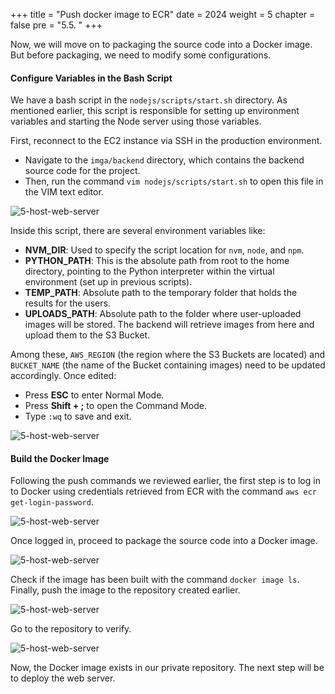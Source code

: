 +++
title = "Push docker image to ECR"
date = 2024
weight = 5
chapter = false
pre = "5.5. "
+++

Now, we will move on to packaging the source code into a Docker image. But before packaging, we need to modify some configurations.

#### Configure Variables in the Bash Script

We have a bash script in the `nodejs/scripts/start.sh` directory. As mentioned earlier, this script is responsible for setting up environment variables and starting the Node server using those variables.

First, reconnect to the EC2 instance via SSH in the production environment.

- Navigate to the `imga/backend` directory, which contains the backend source code for the project.
- Then, run the command `vim nodejs/scripts/start.sh` to open this file in the VIM text editor.

![5-host-web-server](/images/5-host-web-server/5-5-1-prepare-to-build.png)

Inside this script, there are several environment variables like:

- **NVM_DIR**: Used to specify the script location for `nvm`, `node`, and `npm`.
- **PYTHON_PATH**: This is the absolute path from root to the home directory, pointing to the Python interpreter within the virtual environment (set up in previous scripts).
- **TEMP_PATH**: Absolute path to the temporary folder that holds the results for the users.
- **UPLOADS_PATH**: Absolute path to the folder where user-uploaded images will be stored. The backend will retrieve images from here and upload them to the S3 Bucket.

Among these, `AWS_REGION` (the region where the S3 Buckets are located) and `BUCKET_NAME` (the name of the Bucket containing images) need to be updated accordingly. Once edited:

- Press **ESC** to enter Normal Mode.
- Press **Shift + ;** to open the Command Mode.
- Type `:wq` to save and exit.

![5-host-web-server](/images/5-host-web-server/5-5-2-setup-env-in-script.png)

#### Build the Docker Image

Following the push commands we reviewed earlier, the first step is to log in to Docker using credentials retrieved from ECR with the command `aws ecr get-login-password`.

![5-host-web-server](/images/5-host-web-server/5-5-3-login-to-docker.png)

Once logged in, proceed to package the source code into a Docker image.

![5-host-web-server](/images/5-host-web-server/5-5-4-build-docker-image.png)

Check if the image has been built with the command `docker image ls`. Finally, push the image to the repository created earlier.

![5-host-web-server](/images/5-host-web-server/5-5-5-push-docker-image-to-ecr.png)

Go to the repository to verify.

![5-host-web-server](/images/5-host-web-server/5-5-6-check-docker-image.png)

Now, the Docker image exists in our private repository. The next step will be to deploy the web server.
